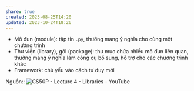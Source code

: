 ```yaml
---
share: true
created: 2023-08-25T14:20
updated: 2023-10-24T18:26
---
```


- Mô đun (module): tập tin `.py`, thường mang ý nghĩa cho cùng một chương trình
- Thư viện (library), gói (package): thư mục chứa nhiều mô đun liên quan, thường mang ý nghĩa làm công cụ bổ sung, hỗ trợ cho các chương trình khác
- Framework: chủ yếu vào cách tư duy mới

Nguồn:: ![CS50P - Lecture 4 - Libraries - YouTube](https://youtu.be/MztLZWibctI)
